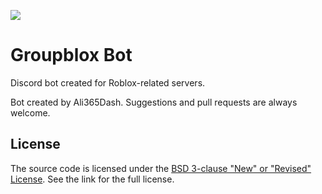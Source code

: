[![](https://discordapp.com/api/guilds/339344865978482689/embed.png?style=banner2)](https://discord.gg/uCMyPhN)
# Groupblox Bot
Discord bot created for Roblox-related servers.

Bot created by Ali365Dash. Suggestions and pull requests are always welcome.

## License
The source code is licensed under the [BSD 3-clause "New" or "Revised" License](https://github.com/Ali365Dash/groupblox/blob/master/LICENSE). See the link for the full license.
